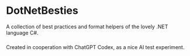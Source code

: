 # DotNetBesties
A collection of best practices and format helpers of the lovely .NET language C#.

###
Created in cooperation with ChatGPT Codex, as a nice AI test experiment.

